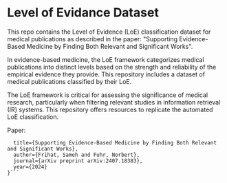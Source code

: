 # Level of Evidance Dataset

This repo contains the Level of Evidence (LoE) classification dataset for medical publications as described in the paper: "Supporting Evidence-Based Medicine by Finding Both Relevant and Significant Works".


In evidence-based medicine, the LoE framework categorizes medical publications into distinct levels based on the strength and reliability of the empirical evidence they provide. This repository includes a dataset of medical publications classified by their LoE.

The LoE framework is critical for assessing the significance of medical research, particularly when filtering relevant studies in information retrieval (IR) systems. This repository offers resources to replicate the automated LoE classification.

Paper: 
```@article{frihat2024supporting,
  title={Supporting Evidence-Based Medicine by Finding Both Relevant and Significant Works},
  author={Frihat, Sameh and Fuhr, Norbert},
  journal={arXiv preprint arXiv:2407.18383},
  year={2024}
}```
